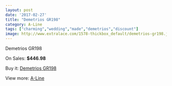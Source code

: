 ```yaml
---
layout: post
date: '2017-02-27'
title: "Demetrios GR198"
category: A-Line
tags: ["charming","wedding","made","demetrios","discount"]
image: http://www.extralace.com/1578-thickbox_default/demetrios-gr198.jpg
---
```

Demetrios GR198

On Sales: **$446.98**
<a href="https://www.extralace.com/a-line/748-demetrios-gr198.html"><amp-img layout="responsive" width="600" height="600" src="//www.extralace.com/1578-thickbox_default/demetrios-gr198.jpg" alt="Demetrios GR198 0" /></a>
<a href="https://www.extralace.com/a-line/748-demetrios-gr198.html"><amp-img layout="responsive" width="600" height="600" src="//www.extralace.com/1579-thickbox_default/demetrios-gr198.jpg" alt="Demetrios GR198 1" /></a>

Buy it: [Demetrios GR198](https://www.extralace.com/a-line/748-demetrios-gr198.html "Demetrios GR198")

View more: [A-Line](https://www.extralace.com/2-a-line "A-Line")